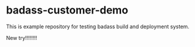# badass-customer-demo

This is example repository for testing badass build and deployment system.

New try!!!!!!!!

